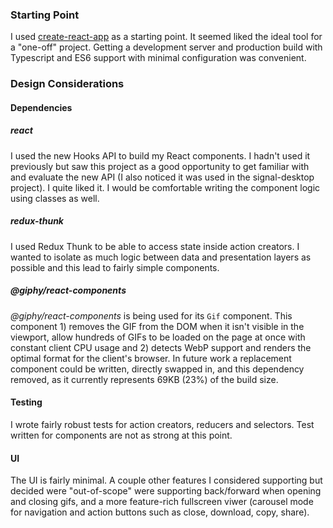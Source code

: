 ### Starting Point

I used [create-react-app](https://github.com/facebook/create-react-app) as a starting point. It seemed liked the ideal tool for a "one-off" project. Getting a development server and production build with Typescript and ES6 support with minimal configuration was convenient.


### Design Considerations

#### Dependencies

##### react

I used the new Hooks API to build my React components. I hadn't used it previously but saw this project as a good opportunity to get familiar with and evaluate the new API (I also noticed it was used in the signal-desktop project). I quite liked it. I would be comfortable writing the component logic using classes as well.

##### redux-thunk

I used Redux Thunk to be able to access state inside action creators. I wanted to isolate as much logic between data and presentation layers as possible and this lead to fairly simple components.

##### @giphy/react-components

_@giphy/react-components_ is being used for its `Gif` component. This component 1) removes the GIF from the DOM when it isn't visible in the viewport, allow hundreds of GIFs to be loaded on the page at once with constant client CPU usage and 2) detects WebP support and renders the optimal format for the client's browser. In future work a replacement component could be written, directly swapped in, and this dependency removed, as it currently represents 69KB (23%) of the build size.

#### Testing

I wrote fairly robust tests for action creators, reducers and selectors. Test written for components are not as strong at this point.

#### UI

The UI is fairly minimal. A couple other features I considered supporting but decided were "out-of-scope" were supporting back/forward when opening and closing gifs, and a more feature-rich fullscreen viwer (carousel mode for navigation and action buttons such as close, download, copy, share).
